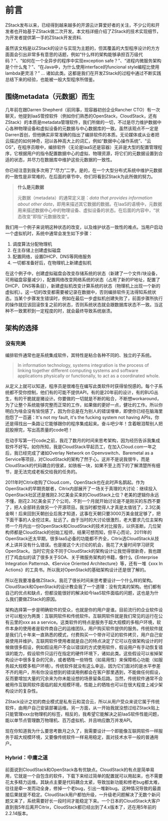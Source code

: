 # 前言

ZStack发布以来，已经得到越来越多的开源云计算爱好者的关注，不少公司和开发者也开始基于ZStack做二次开发。本文档详细介绍了ZStack的技术实现细节，为开发者提供第一手的ZStack开发资料. 

虽然该文档是以ZStack的设计与实现为主题的，但其覆盖的大型程序设计的方方面面会引出非常多有意思的话题，例如“什么样的架构能够承担百万级代码？”、“如何在一个全异步的程序中实现exception safe？”、“进程内微服务架构是个什么鬼？”、“在Java中，为什么使用interface的funcional style编程比使用lambda更灵活？” ... 诸如此类。这都是我们在开发ZStack的过程中通过不断实践总结下来的经验，也能被一般大型程序所借鉴。

## 围绕metadata（元数据）而生

几年前在跟Darren Shepherd（前同事，现容器初创企业Rancher CTO）有一次聊天，他提到IaaS管控软件（例如你们熟悉的OpenStack，CloudStack，还有ZStack）的本质是metadata管理软件，我们所做的一切，不过是尽力维护数据中心各种物理设备和虚拟设备的元数据与中心数据库的一致。虽然该观点不一定是Darren首创，但他确实非常准确的指出了编排软件的本质。无论媒体或从业者把云描述的如何神奇，冠以各种高大上的词汇，例如“数据中心操作系统”、“云OS”，在程序员眼中，编排软件（无论是IaaS还是容器）无非是大型的配置管理程序，它根据用户的指令配置数据中心的虚拟、物理资源，将它们的元数据设置到合适的状态，并尽力在数据库中维护这些元数据的一致性。

你已经注意到我多次用了“尽力”二字。是的，在一个大型分布式系统中维护元数据的一致性是非常难的，在后面的章节中，你们将看到ZStack为此所做的努力。

>**什么是元数据**
>
>元数据（metadata）的通常定义是：*data that provides information about other data*，即用来描述其它数据的数据。在IaaS的语境中，元数据用来描述数据中心中的物理设备、虚拟设备的状态。在后面的内容中，“状态改变”即指“元数据改变”。

我们用一个例子来说明这种状态的改变，以及维护状态一致性的难点。当用户启动一个虚拟机时，系统中通常会发生如下步骤：

1. 调度算法分配物理机 
2. 在主存储上创建虚拟磁盘
3. 配置网络，设置DHCP、DNS等网络服务
4. 一切都准备好后，在物理机上新建虚拟机

在这个例子中，创建虚拟磁盘会改变存储系统的状态（新建了一个文件/块设备，可用磁盘容量减少），配置网络改变网络系统的状态（占用了新的IP地址，配置了DHCP、DNS等条目），新建虚拟机改变计算系统的状态（物理机上出现一个新的虚拟机）。这一切的改变都需要被记录在数据中，否则编排软件无法得知系统状态。当某个步骤发生错误时，例如在最后一步虚拟机创建失败了，前面步骤所执行的操作就应该回滚恢复之前的状态，否则系统状态就会跟数据库状态不一致。当这种不一致累积到一定程度的时，就会最终导致系统崩溃。

## 架构的选择
### 没有完美

编排软件通常也是系统集成软件，其特性是粘合各种不同的、独立的子系统。

>In information technology, systems integration is the process of linking together different computing systems and software applications physically or functionally, to act as a coordinated whole.

从定义上就可以知道，程序员是很难在在编写此类软件时获得愉悦感的。每个子系统都不受你控制，他们有的可能不提供API，有的是20年前的设计，有的BUG丛生，有的干脆就是猪设计。你要做的一切就是不断的粘合，不断想workaround，为了让整个系统能够完整而正常的工作，如果做的更好一点，健壮的工作。所以你明白为啥会没有愉悦感了，因为你总是在为别人的错误埋单，即使你已经在脑海里抱怨了一百遍：It's not my fault, it's the fucking system not having APIs，你还是得找出一条路让它能够跟你的程序集成起来。奋斗吧少年！含着眼泪帮别人把屁股擦完，写出高质量的code吧！

在动手写第一行code之前，我花了数月的时间来思考架构，因为经历告诉我集成软件不好写。如你所知，我是CloudStack早起员工，在加入Cloud.com一年之后，我已经完成了诸如Overlay Network on Openvswitch、Baremetal as a Service等项目，对CloudStack的架构了然于心。这并不是说我很牛，而是CloudStack的代码耦合的很紧，如铁板一块，如果不至上而下的了解清楚所有细节，是无法完成老板交给我的任务的。

2011年时Citrix收购了Cloud.com，OpenStack也在此时声名鹊起。作为OpenStack的早期贡献者，Citrix内部展开了一场关于真理的大讨论：继续投入OpenStack社区还是推刚2.3亿美金买来的CloudStack上位？老美的逻辑你永远不懂，刚花2.3亿美金买了个公司，不到一个月就开始讨论是不是刚买的东西不要了，把人全部转去做另一个开源项目。我当时都觉得人才真是太值钱了，2.3亿美金啊！后来回到天朝创业后我才知道，这事在天朝只要3000万美金就足够了，把下面干事的人全挖过来。扯远了。由于当时的大讨论很激烈，老大要求几位主架构师一个月内出一份OpenStack和CloudStack的技术对比报告，以供圣断。几位架构师都是CloudStack的创始工程师，结果可想而知，但平心而论，2011年的OpenStack还太早期，很多IaaS必备的功能都不齐全，Citrix选CloudStack从技术上讲并没有什么错误。也是接这个大讨论的机会，我花了大量时间学习研究OpenStack。当时它完全不同于CloudStack的架构设计让我觉得很新奇，我也跟打了鸡血似的读了很多关于SOA、关于微服务架构的书籍，像什么《Enterprise Integration Patterns》、《Service Oriented Architecture》等，还有一堆《xxx In Actions》的工具书。所以我对OpenStack的基础架构设计还是很了解的。

所以在我要准备做ZStack，我花了很长时间来思考要设计一个什么样的架构。CloudStack和OpenStack的设计教会我了一个道理：没有完美的架构。他们都有自己的优点和缺点，但都没能很好的解决如今IaaS软件面临的问题，这也是为什么我们要做ZStack的原因。

架构选择第一步是明确软件的受众，也就是你的用户是谁。目前流行的企业软件设计可以粗分为两类：互联网软件和传统软件。互联网软件就是我们常见的运行在公有云里的xxx as a service。这类软件的特点是服务于超大规模的多租户环境，软件本身的使用者是软件商自己的运维团队，用户购买软件提供的服务。传统软件就是我们几十年来一直熟悉的模式，付费购买一个带许可证的软件拷贝，用户自己安装使用并维护。互联网软件使用者就是自己的特点决定了它可以在做架构设计的时候做很多假设，例如假设用户不会以错误的方式使用软件，假设用户有手动恢复错误的能力，假设软件只运行在指定的硬件环境下，诸如此类。这些假设可以省掉架构设计中很多复杂的冗余，或者牺牲一些特性（如易用性）来保障核心功能（如服务超大规模多租户环境）。传统软件就没有这么幸运，因为它们面对的是水平参差不齐的用户，所有你没设想到的错误用例都会在客户那里遇到，不能做任何假设，反而要增加大量的冗余来为你未能设想的场景留条后路。当然，传统软件通常不会被用作互联网软件面临的超大规模环境，性能上的牺牲也可以在很大程度上减少架构设计的复杂性。

ZStack设计之初的商业模式是私有云和混合云，所以从用户受众来说它属于传统软件，由用户自己安装部署运维。另一方面，从一开始我就没想过给ZStack贴上只能管理xxx台物理机的标签，相反的，我希望它能解决之前IaaS软件性能问题，能以单节点管理数万物理机、百万虚拟机、并且响应数万并发API。

现在你知道我为什么要思考数月之久了，我需要设计一个即能像互联网软件一样服务于超大规模环境，又要像传统软件一样易用稳定，面对技术水平一般的普通用户。

### Hybrid：中庸之道

前面说到CloudStack和OpenStack各有优缺点。CloudStack的有点是简单易用，它就是一个自包含的软件，下载下来经过简单的配置就可以用起来，也不需要花太多精力运维。其缺点主要是代码耦合太紧，导致加新功能和修老bug都太难，往往是牵一发而动全身，修掉一个老bug，引出一堆新bug。这种情况导致的最直接后果就是不稳定。CloudStack用户都怕升级，一升级老问题解决了无数个新问题又来了，系统需要好长一段时间才能稳定下来。一个日本的CloudStack大客户直到我5年后离开Citrix，CloudStack都已经出到了4.x版本了，还在用5年前的2.2.14版本。






